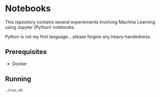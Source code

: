 # Notebooks

This repository contains several experiements involving Machine Learning using Jupyter (Python) notebooks.

Python is not my first language... please forgive any heavy-handedness.

## Prerequisites

-   Docker

## Running

```bash
./run.sh
```